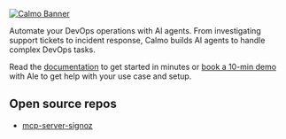 [![Calmo Banner](https://github.com/CalmoAI/.github/raw/main/profile/github-readme-banner-2025-06-20.png)](https://www.getcalmo.com?ref=github-org-readme)

Automate your DevOps operations with AI agents. From investigating support tickets to incident response, Calmo builds AI agents to handle complex DevOps tasks.


Read the <a href="https://docs.getcalmo.com/">documentation</a> to get started in minutes or <a href="https://calendly.com/alessandro-getcalmo/30min">book a 10-min demo</a> with Ale to get help with your use case and setup.

## Open source repos

- [mcp-server-signoz](https://github.com/CalmoAI/mcp-server-signoz)
